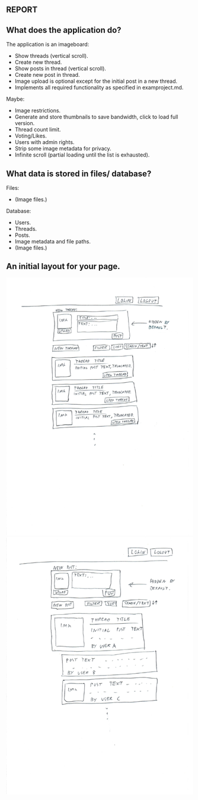 **REPORT**
----------

What does the application do?
-----------------------------
The application is an imageboard:
- Show threads (vertical scroll).
- Create new thread.
- Show posts in thread (vertical scroll).
- Create new post in thread.
- Image upload is optional except for the initial post in a new thread.
- Implements all required functionality as specified in examproject.md.

Maybe:
- Image restrictions.
- Generate and store thumbnails to save bandwidth, click to load full version.
- Thread count limit.
- Voting/Likes.
- Users with admin rights.
- Strip some image metadata for privacy.
- Infinite scroll (partial loading until the list is exhausted).


What data is stored in files/ database?
---------------------------------------
Files:
- (Image files.)

Database:
- Users.
- Threads.
- Posts.
- Image metadata and file paths.
- (Image files.)


An initial layout for your page.
--------------------------------
![sketch-1.jpg](./sketch-1.jpg)
![sketch-2.jpg](./sketch-2.jpg)

